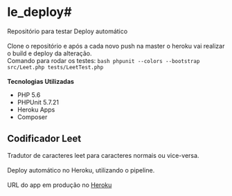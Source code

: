 # le_deploy#
Repositório para testar Deploy automático<br /><br />
Clone o repositório e após a cada novo push na master o heroku vai realizar o build e deploy da alteração.
<br /> Comando para rodar os testes: ```bash phpunit --colors --bootstrap src/Leet.php tests/LeetTest.php ```
<br /><br />
**Tecnologias Utilizadas**
- PHP 5.6
- PHPUnit 5.7.21
- Heroku Apps
- Composer

## Codificador Leet ##
Tradutor de caracteres leet para caracteres normais ou vice-versa.<br /><br />
Deploy automático no Heroku, utilizando o pipeline.<br /><br />
URL do app em produção no [Heroku](https://le-deploy.herokuapp.com/)
